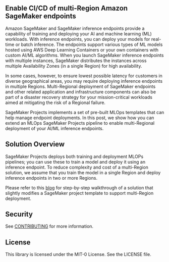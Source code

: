## Enable CI/CD of multi-Region Amazon SageMaker endpoints

Amazon SageMaker and SageMaker inference endpoints provide a capability of training and deploying your AI and machine learning (ML) workloads. With inference endpoints, you can deploy your models for real-time or batch inference. The endpoints support various types of ML models hosted using AWS Deep Learning Containers or your own containers with custom AI/ML algorithms. When you launch SageMaker inference endpoints with multiple instances, SageMaker distributes the instances across multiple Availability Zones (in a single Region) for high availability. 

In some cases, however, to ensure lowest possible latency for customers in diverse geographical areas, you may require deploying inference endpoints in multiple Regions. Multi-Regional deployment of SageMaker endpoints and other related application and infrastructure components can also be part of a disaster recovery strategy for your mission-critical workloads aimed at mitigating the risk of a Regional failure. 

SageMaker Projects implements a set of pre-built MLOps templates that can help manage endpoint deployments. In this post, we show how you can extend an MLOps SageMaker Projects pipeline to enable multi-Regional deployment of your AI/ML inference endpoints.


## Solution Overview

SageMaker Projects deploys both training and deployment MLOPs pipelines; you can use these to train a model and deploy it using an inference endpoint. To reduce complexity and cost of a multi-Region solution, we assume that you train the model in a single Region and deploy inference endpoints in two or more Regions.

Please refer to this [blog](https://aws-blogs-prod.amazon.com/machine-learning/?p=43952) for step-by-step walkthrough of a solution that slightly modifies a SageMaker project template to support multi-Region deployment.

## Security

See [CONTRIBUTING](CONTRIBUTING.md#security-issue-notifications) for more information.

## License

This library is licensed under the MIT-0 License. See the LICENSE file.

